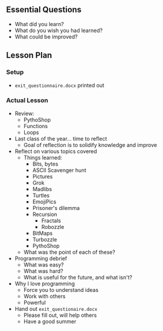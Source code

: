 ## Essential Questions

- What did you learn?
- What do you wish you had learned?
- What could be improved?

## Lesson Plan

### Setup

- `exit_questionnaire.docx` printed out

### Actual Lesson

- Review:
    - PythoShop
    - Functions
    - Loops
- Last class of the year... time to reflect
    - Goal of reflection is to solidify knowledge and improve
- Reflect on various topics covered
    - Things learned:
        - Bits, bytes
        - ASCII Scavenger hunt
        - Pictures
        - Grok
        - Madlibs
        - Turtles
        - EmojiPics
        - Prisoner's dilemma
        - Recursion
            - Fractals
            - Robozzle
        - BitMaps
        - Turbozzle
        - PythoShop
    - What was the point of each of these?
- Programming debrief
    - What was easy?
    - What was hard?
    - What is useful for the future, and what isn't?
- Why I love programming
    - Force you to understand ideas
    - Work with others
    - Powerful
- Hand out `exit_questionaire.docx`
    - Please fill out, will help others
    - Have a good summer
